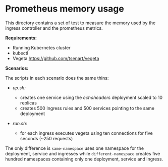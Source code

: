 # Prometheus memory usage

This directory contains a set of test to measure the memory used by the ingress controller and the prometheus metrics.

**Requirements:**

- Running Kubernetes cluster
- kubectl
- Vegeta https://github.com/tsenart/vegeta

**Scenarios:**

The scripts in each scenario does the same thins:

- _up.sh:_

  - creates one service using the _echoheaders_ deployment scaled to 10 replicas
  - creates 500 Ingress rules and 500 services pointing to the same deployment

- _run.sh:_
  - for each ingress executes vegeta using ten connections for five seconds (~250 requests)

The only difference is `same-namespace` uses one namespace for the deployment, service and ingresses while `different-namespace` creates five hundred namespaces containing only one deployment, service and ingress.
